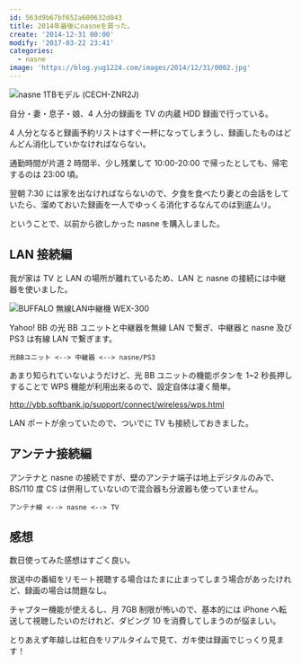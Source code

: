 ```yaml
---
id: 563d9b67bf652a600632d043
title: 2014年最後にnasneを買った。
create: '2014-12-31 00:00'
modify: '2017-03-22 23:41'
categories:
  - nasne
image: 'https://blog.yug1224.com/images/2014/12/31/0002.jpg'
---
```


![nasne 1TBモデル (CECH-ZNR2J)](/images/2014/12/31/0001.png)

自分・妻・息子・娘、4 人分の録画を TV の内蔵 HDD 録画で行っている。

4 人分となると録画予約リストはすぐ一杯になってしまうし、録画したものはどんどん消化していかなければならない。

通勤時間が片道 2 時間半、少し残業して 10:00-20:00 で帰ったとしても、帰宅するのは 23:00 頃。

翌朝 7:30 には家を出なければならないので、夕食を食べたり妻との会話をしていたら、溜めておいた録画を一人でゆっくる消化するなんてのは到底ムリ。

ということで、以前から欲しかった nasne を購入しました。

<!-- more -->

## LAN 接続編

我が家は TV と LAN の場所が離れているため、LAN と nasne の接続には中継器を使いました。

![BUFFALO 無線LAN中継機 WEX-300](/images/2014/12/31/0002.png)

Yahoo! BB の光 BB ユニットと中継器を無線 LAN で繋ぎ、中継器と nasne 及び PS3 は有線 LAN で繋ぎます。

`光BBユニット <--> 中継器 <--> nasne/PS3`

あまり知られていないようだけど、光 BB ユニットの機能ボタンを 1~2 秒長押しすることで WPS 機能が利用出来るので、設定自体は凄く簡単。

http://ybb.softbank.jp/support/connect/wireless/wps.html

LAN ポートが余っていたので、ついでに TV も接続しておきました。

## アンテナ接続編

アンテナと nasne の接続ですが、壁のアンテナ端子は地上デジタルのみで、BS/110 度 CS は併用していないので混合器も分波器も使っていません。

`アンテナ線 <--> nasne <--> TV`

## 感想

数日使ってみた感想はすごく良い。

放送中の番組をリモート視聴する場合はたまに止まってしまう場合があったけれど、録画の場合は問題なし。

チャプター機能が使えるし、月 7GB 制限が怖いので、基本的には iPhone へ転送して視聴したいのだけれど、ダビング 10 を消費してしまうのが悩ましい。

とりあえず年越しは紅白をリアルタイムで見て、ガキ使は録画でじっくり見ます！
